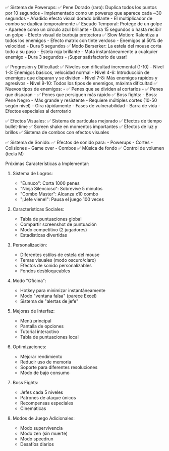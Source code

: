 ✅ Sistema de Powerups:
    ✅ Pene Dorado (raro): Duplica todos los puntos por 10 segundos
        - Implementado como un powerup que aparece cada ~30 segundos
        - Añadido efecto visual dorado brillante
        - El multiplicador de combo se duplica temporalmente
    ✅ Escudo Temporal: Protege de un golpe
        - Aparece como un círculo azul brillante
        - Dura 15 segundos o hasta recibir un golpe
        - Efecto visual de burbuja protectora
    ✅ Slow Motion: Ralentiza a todos los enemigos
        - Efecto matrix con tinte verdoso
        - Enemigos al 50% de velocidad
        - Dura 5 segundos
    ✅ Modo Berserker: La estela del mouse corta todo a su paso
        - Estela roja brillante
        - Mata instantáneamente a cualquier enemigo
        - Dura 3 segundos
        - ¡Super satisfactorio de usar!

✅ Progresión y Dificultad:
    ✅ Niveles con dificultad incremental (1-10)
        - Nivel 1-3: Enemigos básicos, velocidad normal
        - Nivel 4-6: Introducción de enemigos que disparan y se dividen
        - Nivel 7-8: Más enemigos rápidos y agresivos
        - Nivel 9-10: Todos los tipos de enemigos, máxima dificultad
    ✅ Nuevos tipos de enemigos:
        - ✅ Penes que se dividen al cortarlos
        - ✅ Penes que disparan
        - ✅ Penes que persiguen más rápido
    ✅ Boss fights:
        - Boss: Pene Negro
        - Más grande y resistente
        - Requiere múltiples cortes (10-50 según nivel)
        - Gira rápidamente
        - Fases de vulnerabilidad
        - Barra de vida
        - Efectos especiales al derrotarlo

✅ Efectos Visuales:
    ✅ Sistema de partículas mejorado
    ✅ Efectos de tiempo bullet-time
    ✅ Screen shake en momentos importantes
    ✅ Efectos de luz y brillos
    ✅ Sistema de combos con efectos visuales

✅ Sistema de Sonido:
    ✅ Efectos de sonido para:
        - Powerups
        - Cortes
        - Colisiones
        - Game over
        - Combos
    ✅ Música de fondo
    ✅ Control de volumen (tecla M)

Próximas Características a Implementar:

1. Sistema de Logros:
    - "Eunuco": Corta 1000 penes
    - "Ninja Silencioso": Sobrevive 5 minutos
    - "Combo Master": Alcanza x10 combo
    - "¡Jefe viene!": Pausa el juego 100 veces

2. Características Sociales:
    - Tabla de puntuaciones global
    - Compartir screenshot de puntuación
    - Modo competitivo (2 jugadores)
    - Estadísticas divertidas

3. Personalización:
    - Diferentes estilos de estela del mouse
    - Temas visuales (modo oscuro/claro)
    - Efectos de sonido personalizables
    - Fondos desbloqueables

4. Modo "Oficina":
    - Hotkey para minimizar instantáneamente
    - Modo "ventana falsa" (parece Excel)
    - Sistema de "alertas de jefe"

5. Mejoras de Interfaz:
    - Menú principal
    - Pantalla de opciones
    - Tutorial interactivo
    - Tabla de puntuaciones local

6. Optimizaciones:
    - Mejorar rendimiento
    - Reducir uso de memoria
    - Soporte para diferentes resoluciones
    - Modo de bajo consumo

7. Boss Fights:
    - Jefes cada 5 niveles
    - Patrones de ataque únicos
    - Recompensas especiales
    - Cinemáticas

8. Modos de Juego Adicionales:
    - Modo supervivencia
    - Modo zen (sin muerte)
    - Modo speedrun
    - Desafíos diarios